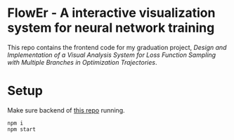 # FlowEr - A interactive visualization system for neural network training

This repo contains the frontend code for my graduation project, *Design and Implementation of a Visual Analysis System for Loss Function Sampling with Multiple Branches in Optimization Trajectories*.

# Setup

Make sure backend of [this repo](https://github.com/voidf/loss-landscape) running.

```
npm i
npm start
```
